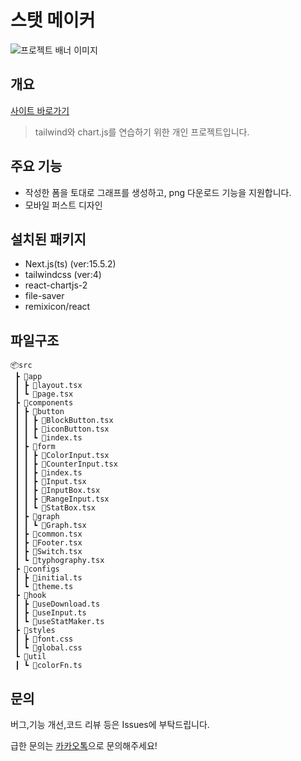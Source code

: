 # 스탯 메이커

![프로젝트 배너 이미지](https://stats-maker.surge.sh/img/meta-img.jpg)

## 개요

[사이트 바로가기](https://stats-maker.surge.sh/)

> tailwind와 chart.js를 연습하기 위한 개인 프로젝트입니다.

## 주요 기능

- 작성한 폼을 토대로 그래프를 생성하고, png 다운로드 기능을 지원합니다.
- 모바일 퍼스트 디자인

## 설치된 패키지

- Next.js(ts) (ver:15.5.2)
- tailwindcss (ver:4)
- react-chartjs-2
- file-saver
- remixicon/react

## 파일구조

```
📦src
 ┣ 📂app
 ┃ ┣ 📜layout.tsx
 ┃ ┗ 📜page.tsx
 ┣ 📂components
 ┃ ┣ 📂button
 ┃ ┃ ┣ 📜BlockButton.tsx
 ┃ ┃ ┣ 📜iconButton.tsx
 ┃ ┃ ┗ 📜index.ts
 ┃ ┣ 📂form
 ┃ ┃ ┣ 📜ColorInput.tsx
 ┃ ┃ ┣ 📜CounterInput.tsx
 ┃ ┃ ┣ 📜index.ts
 ┃ ┃ ┣ 📜Input.tsx
 ┃ ┃ ┣ 📜InputBox.tsx
 ┃ ┃ ┣ 📜RangeInput.tsx
 ┃ ┃ ┗ 📜StatBox.tsx
 ┃ ┣ 📂graph
 ┃ ┃ ┗ 📜Graph.tsx
 ┃ ┣ 📜common.tsx
 ┃ ┣ 📜Footer.tsx
 ┃ ┣ 📜Switch.tsx
 ┃ ┗ 📜typhography.tsx
 ┣ 📂configs
 ┃ ┣ 📜initial.ts
 ┃ ┗ 📜theme.ts
 ┣ 📂hook
 ┃ ┣ 📜useDownload.ts
 ┃ ┣ 📜useInput.ts
 ┃ ┗ 📜useStatMaker.ts
 ┣ 📂styles
 ┃ ┣ 📜font.css
 ┃ ┗ 📜global.css
 ┗ 📂util
 ┃ ┗ 📜colorFn.ts
```

## 문의

버그,기능 개선,코드 리뷰 등은 Issues에 부탁드립니다.

급한 문의는 [카카오톡](https://open.kakao.com/o/sxEs8kCd)으로 문의해주세요!
